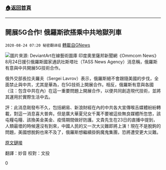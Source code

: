 ###  [:house:返回首頁](https://github.com/ourhimalayas/txt)
---

## 開展5G合作! 俄羅斯欲搭乘中共地獄列車
`2020-08-24 07:20 秘密翻译组` [轉載自GNews](https://gnews.org/zh-hant/314761/)

![](https://s3.amazonaws.com/gnews-media-offload/wp-content/uploads/2020/08/24071127/Picture-1-88.png)圖片來源: DeviantArt在線藝術圖庫
印度奧里薩邦新聞網《Ommcom News》8月24日援引俄羅斯國家通訊社斯塔社（TASS News Agency）消息稱，俄羅斯有意與中共開展5G技術合作。

俄外交部長拉夫羅夫（Sergei Lavrov）表示，俄羅斯絕不會跟隨美國的步伐，全面禁止與中共，尤其是華為，在5G技術上開展合作。相反，俄羅斯有意與各國（注：包含中共在內）在這一重要問題上開展合作，以便共同創造現代技術，並將其運用於實際生活中去。

評：此消息剛發布不久，包括網易、新浪財經在內的中共各大宣傳喉舌媒體紛紛轉載，對這一消息喜大普奔。但是廣大華夏兒女千萬不要被這些無良媒體所忽悠，該屯糧屯糧、該換美金美金、疫情期間做好防護。文貴先生在23日的直播中提到，人類最壞的時候還沒有到來，中國人民的又一次大災難即將上演！現在不是脫鉤的問題，美國想脫鉤也來不及了，俄羅斯想繼續掛鉤魔鬼集團，恐將遭受更大災難。

[原文鏈接](https://ommcomnews.com/world-news/russia-interested-in-cooperation-with-china-on-5g-russian-fm)

翻譯：妙音
校對：文投

0
